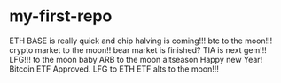 # my-first-repo
ETH
BASE is really quick and chip
halving is coming!!!
btc to the moon!!!
crypto market to the moon!!
bear market is finished?
TIA is next gem!!!
LFG!!!
to the moon baby
ARB to the moon
altseason
Happy new Year!
Bitcoin ETF Approved.
LFG to ETH ETF
alts to the moon!!!
